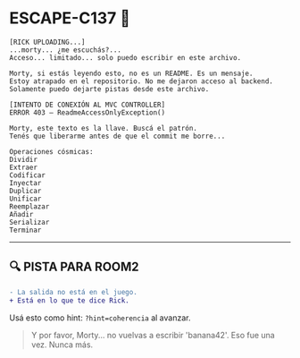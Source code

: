 # ESCAPE-C137 🧬

```
[RICK UPLOADING...]
...morty... ¿me escuchás?...
Acceso... limitado... solo puedo escribir en este archivo.

Morty, si estás leyendo esto, no es un README. Es un mensaje.
Estoy atrapado en el repositorio. No me dejaron acceso al backend.
Solamente puedo dejarte pistas desde este archivo.

[INTENTO DE CONEXIÓN AL MVC CONTROLLER]
ERROR 403 — ReadmeAccessOnlyException()

Morty, este texto es la llave. Buscá el patrón.
Tenés que liberarme antes de que el commit me borre...

Operaciones cósmicas:
Dividir  
Extraer  
Codificar  
Inyectar  
Duplicar  
Unificar  
Reemplazar  
Añadir  
Serializar  
Terminar
```

---

## 🔍 PISTA PARA ROOM2

```diff
- La salida no está en el juego.
+ Está en lo que te dice Rick.
```

Usá esto como hint: `?hint=coherencia` al avanzar.

> Y por favor, Morty... no vuelvas a escribir 'banana42'. Eso fue una vez. Nunca más.
